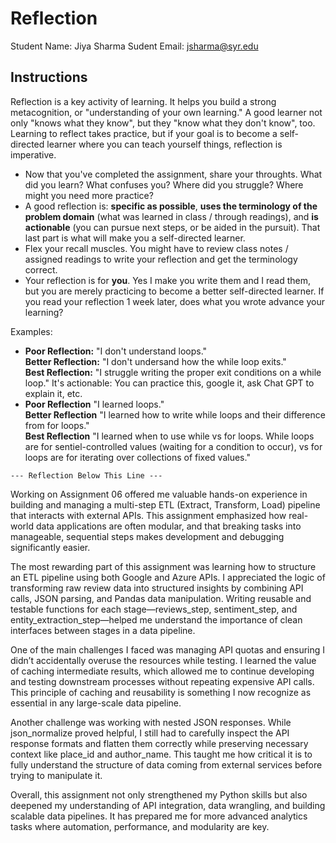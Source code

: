 # Reflection

Student Name:  Jiya Sharma
Sudent Email:  jsharma@syr.edu

## Instructions

Reflection is a key activity of learning. It helps you build a strong metacognition, or "understanding of your own learning." A good learner not only "knows what they know", but they "know what they don't know", too. Learning to reflect takes practice, but if your goal is to become a self-directed learner where you can teach yourself things, reflection is imperative.

- Now that you've completed the assignment, share your throughts. What did you learn? What confuses you? Where did you struggle? Where might you need more practice?
- A good reflection is: **specific as possible**,  **uses the terminology of the problem domain** (what was learned in class / through readings), and **is actionable** (you can pursue next steps, or be aided in the pursuit). That last part is what will make you a self-directed learner.
- Flex your recall muscles. You might have to review class notes / assigned readings to write your reflection and get the terminology correct.
- Your reflection is for **you**. Yes I make you write them and I read them, but you are merely practicing to become a better self-directed learner. If you read your reflection 1 week later, does what you wrote advance your learning?

Examples:

- **Poor Reflection:**  "I don't understand loops."   
**Better Reflection:** "I don't undersand how the while loop exits."   
**Best Reflection:** "I struggle writing the proper exit conditions on a while loop." It's actionable: You can practice this, google it, ask Chat GPT to explain it, etc. 
-  **Poor Reflection** "I learned loops."   
**Better Reflection** "I learned how to write while loops and their difference from for loops."   
**Best Reflection** "I learned when to use while vs for loops. While loops are for sentiel-controlled values (waiting for a condition to occur), vs for loops are for iterating over collections of fixed values."

`--- Reflection Below This Line ---`

Working on Assignment 06 offered me valuable hands-on experience in building and managing a multi-step ETL (Extract, Transform, Load) pipeline that interacts with external APIs. This assignment emphasized how real-world data applications are often modular, and that breaking tasks into manageable, sequential steps makes development and debugging significantly easier.

The most rewarding part of this assignment was learning how to structure an ETL pipeline using both Google and Azure APIs. I appreciated the logic of transforming raw review data into structured insights by combining API calls, JSON parsing, and Pandas data manipulation. Writing reusable and testable functions for each stage—reviews_step, sentiment_step, and entity_extraction_step—helped me understand the importance of clean interfaces between stages in a data pipeline.

One of the main challenges I faced was managing API quotas and ensuring I didn’t accidentally overuse the resources while testing. I learned the value of caching intermediate results, which allowed me to continue developing and testing downstream processes without repeating expensive API calls. This principle of caching and reusability is something I now recognize as essential in any large-scale data pipeline.

Another challenge was working with nested JSON responses. While json_normalize proved helpful, I still had to carefully inspect the API response formats and flatten them correctly while preserving necessary context like place_id and author_name. This taught me how critical it is to fully understand the structure of data coming from external services before trying to manipulate it.

Overall, this assignment not only strengthened my Python skills but also deepened my understanding of API integration, data wrangling, and building scalable data pipelines. It has prepared me for more advanced analytics tasks where automation, performance, and modularity are key.